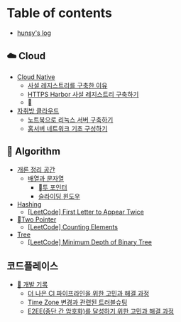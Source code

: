 # Table of contents

* [hunsy's log](README.md)

## ☁️ Cloud

* [Cloud Native](cloud/cloud-native/README.md)
  * [사설 레지스트리를 구축한 이유](cloud/cloud-native/undefined.md)
  * [HTTPS Harbor 사설 레지스트리 구축하기](cloud/cloud-native/https-harbor.md)
  * [](cloud/cloud-native/undefined-1.md)
* [자취방 클라우드](cloud/undefined.md)
  * [노트북으로 리눅스 서버 구축하기](cloud/undefined/undefined.md)
  * [홈서버 네트워크 기초 구성하기](cloud/undefined/undefined-1.md)

## 📐 Algorithm

* [개론 정리 공간](algorithm/undefined/README.md)
  * [배열과 문자열](algorithm/undefined/undefined/README.md)
    * [투 포인터](algorithm/undefined/undefined/undefined.md)
    * [슬라이딩 윈도우](algorithm/undefined/undefined/undefined-1.md)
* [Hashing](algorithm/hashing/README.md)
  * [\[LeetCode\] First Letter to Appear Twice](algorithm/hashing/leetcode-first-letter-to-appear-twice.md)
* [Two Pointer](algorithm/two-pointer/README.md)
  * [\[LeetCode\] Counting Elements](algorithm/two-pointer/leetcode-counting-elements.md)
* [Tree](algorithm/tree/README.md)
  * [\[LeetCode\] Minimum Depth of Binary Tree](algorithm/tree/leetcode-minimum-depth-of-binary-tree.md)

## 코드플레이스 <a href="#code-place" id="code-place"></a>

* [🧩 개발 기록](code-place/dev/README.md)
  * [더 나은 CI 파이프라인을 위한 고민과 해결 과정](code-place/dev/ci.md)
  * [Time Zone 변경과 관련된 트러블슈팅](code-place/dev/time-zone.md)
  * [E2EE(종단 간 암호화)를 달성하기 위한 고민과 해결 과정](code-place/dev/e2ee.md)
